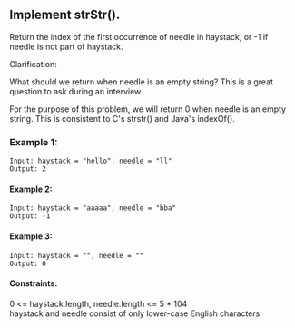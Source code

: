 ## Implement strStr().

Return the index of the first occurrence of needle in haystack, or -1 if needle is not part of haystack.

Clarification:

What should we return when needle is an empty string? This is a great question to ask during an interview.

For the purpose of this problem, we will return 0 when needle is an empty string. This is consistent to C's strstr() and Java's indexOf().

 

### Example 1:
```
Input: haystack = "hello", needle = "ll"
Output: 2
```
#### Example 2:
```
Input: haystack = "aaaaa", needle = "bba"
Output: -1
```
#### Example 3:
```
Input: haystack = "", needle = ""
Output: 0
```

#### Constraints:

0 <= haystack.length, needle.length <= 5 * 104 <br>
haystack and needle consist of only lower-case English characters.
